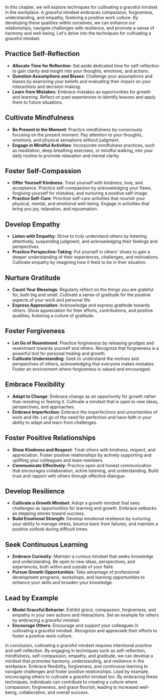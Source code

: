 
In this chapter, we will explore techniques for cultivating a graceful mindset in the workplace. A graceful mindset embraces compassion, forgiveness, understanding, and empathy, fostering a positive work culture. By developing these qualities within ourselves, we can enhance our relationships, navigate challenges with resilience, and promote a sense of harmony and well-being. Let's delve into the techniques for cultivating a graceful mindset.

Practice Self-Reflection
------------------------

* **Allocate Time for Reflection**: Set aside dedicated time for self-reflection to gain clarity and insight into your thoughts, emotions, and actions.
* **Question Assumptions and Biases**: Challenge your assumptions and biases by examining your beliefs and evaluating their impact on your interactions and decision-making.
* **Learn from Mistakes**: Embrace mistakes as opportunities for growth and learning. Reflect on past experiences to identify lessons and apply them to future situations.

Cultivate Mindfulness
---------------------

* **Be Present in the Moment**: Practice mindfulness by consciously focusing on the present moment. Pay attention to your thoughts, emotions, and physical sensations without judgment.
* **Engage in Mindful Activities**: Incorporate mindfulness practices, such as meditation, deep breathing exercises, or mindful walking, into your daily routine to promote relaxation and mental clarity.

Foster Self-Compassion
----------------------

* **Offer Yourself Kindness**: Treat yourself with kindness, love, and acceptance. Practice self-compassion by acknowledging your flaws, forgiving yourself for mistakes, and nurturing a positive self-image.
* **Practice Self-Care**: Prioritize self-care activities that nourish your physical, mental, and emotional well-being. Engage in activities that bring you joy, relaxation, and rejuvenation.

Develop Empathy
---------------

* **Listen with Empathy**: Strive to truly understand others by listening attentively, suspending judgment, and acknowledging their feelings and perspectives.
* **Practice Perspective-Taking**: Put yourself in others' shoes to gain a deeper understanding of their experiences, challenges, and motivations. Cultivate empathy by imagining how it feels to be in their situation.

Nurture Gratitude
-----------------

* **Count Your Blessings**: Regularly reflect on the things you are grateful for, both big and small. Cultivate a sense of gratitude for the positive aspects of your work and personal life.
* **Express Appreciation**: Acknowledge and express gratitude towards others. Show appreciation for their efforts, contributions, and positive qualities, fostering a culture of gratitude.

Foster Forgiveness
------------------

* **Let Go of Resentment**: Practice forgiveness by releasing grudges and resentment towards yourself and others. Recognize that forgiveness is a powerful tool for personal healing and growth.
* **Cultivate Understanding**: Seek to understand the motives and perspectives of others, acknowledging that everyone makes mistakes. Foster an environment where forgiveness is valued and encouraged.

Embrace Flexibility
-------------------

* **Adapt to Change**: Embrace change as an opportunity for growth rather than resisting or fearing it. Cultivate a mindset that is open to new ideas, perspectives, and approaches.
* **Embrace Imperfection**: Embrace the imperfections and uncertainties of work and life. Let go of the need for perfection and have faith in your ability to adapt and learn from challenges.

Foster Positive Relationships
-----------------------------

* **Show Kindness and Respect**: Treat others with kindness, respect, and appreciation. Foster positive relationships by actively supporting and uplifting your colleagues and team members.
* **Communicate Effectively**: Practice open and honest communication that encourages collaboration, active listening, and understanding. Build trust and rapport with others through effective dialogue.

Develop Resilience
------------------

* **Cultivate a Growth Mindset**: Adopt a growth mindset that sees challenges as opportunities for learning and growth. Embrace setbacks as stepping stones toward success.
* **Build Emotional Strength**: Develop emotional resilience by nurturing your ability to manage stress, bounce back from failures, and maintain a positive outlook during difficult times.

Seek Continuous Learning
------------------------

* **Embrace Curiosity**: Maintain a curious mindset that seeks knowledge and understanding. Be open to new ideas, perspectives, and experiences, both within and outside of your field.
* **Pursue Growth Opportunities**: Take advantage of professional development programs, workshops, and learning opportunities to enhance your skills and broaden your knowledge.

Lead by Example
---------------

* **Model Graceful Behavior**: Exhibit grace, compassion, forgiveness, and empathy in your own actions and interactions. Set an example for others by embracing a graceful mindset.
* **Encourage Others**: Encourage and support your colleagues in cultivating a graceful mindset. Recognize and appreciate their efforts to foster a positive work culture.

In conclusion, cultivating a graceful mindset requires intentional practice and self-reflection. By engaging in techniques such as self-reflection, mindfulness, self-compassion, empathy, and gratitude, we can develop a mindset that promotes harmony, understanding, and resilience in the workplace. Embrace flexibility, forgiveness, and continuous learning to navigate challenges and foster positive relationships. Lead by example, encouraging others to cultivate a graceful mindset too. By embracing these techniques, individuals can contribute to creating a culture where compassion, forgiveness, and grace flourish, leading to increased well-being, collaboration, and overall success.
